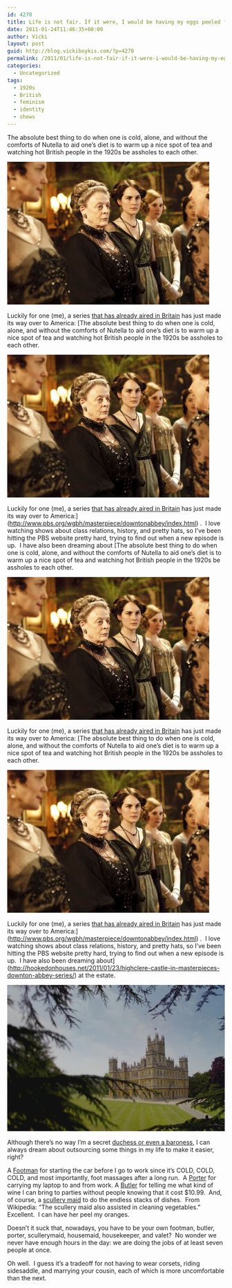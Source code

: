 ```yaml
---
id: 4270
title: Life is not fair. If it were, I would be having my eggs peeled for me at Downton Abbey right now.
date: 2011-01-24T11:46:35+00:00
author: Vicki
layout: post
guid: http://blog.vickiboykis.com/?p=4270
permalink: /2011/01/life-is-not-fair-if-it-were-i-would-be-having-my-eggs-peeled-for-me-at-downton-abbey-right-now/
categories:
  - Uncategorized
tags:
  - 1920s
  - British
  - feminism
  - identity
  - shows
---
```

The absolute best thing to do when one is cold, alone, and without the comforts of Nutella to aid one&#8217;s diet is to warm up a nice spot of tea and watching hot British people in the 1920s be assholes to each other.

[<img class="aligncenter size-full wp-image-4271" title="DowntonAbbey" src="https://raw.githubusercontent.com/veekaybee/wlb/gh-pages/assets/images/2011/01/DowntonAbbey.jpg" alt="" width="468" height="330" />](https://raw.githubusercontent.com/veekaybee/wlb/gh-pages/assets/images/2011/01/DowntonAbbey.jpg)

Luckily for one (me), a series [that has already aired in Britain](http://www.npr.org/blogs/monkeysee/2011/01/09/132762688/downton-abbey-creator-julian-fellowes-on-his-british-hit-coming-to-pbs) has just made its way over to America: [The absolute best thing to do when one is cold, alone, and without the comforts of Nutella to aid one&#8217;s diet is to warm up a nice spot of tea and watching hot British people in the 1920s be assholes to each other.

[<img class="aligncenter size-full wp-image-4271" title="DowntonAbbey" src="https://raw.githubusercontent.com/veekaybee/wlb/gh-pages/assets/images/2011/01/DowntonAbbey.jpg" alt="" width="468" height="330" />](https://raw.githubusercontent.com/veekaybee/wlb/gh-pages/assets/images/2011/01/DowntonAbbey.jpg)

Luckily for one (me), a series [that has already aired in Britain](http://www.npr.org/blogs/monkeysee/2011/01/09/132762688/downton-abbey-creator-julian-fellowes-on-his-british-hit-coming-to-pbs) has just made its way over to America:](http://www.pbs.org/wgbh/masterpiece/downtonabbey/index.html) .  I love watching shows about class relations, history, and pretty hats, so I&#8217;ve been hitting the PBS website pretty hard, trying to find out when a new episode is up.  I have also been dreaming about [The absolute best thing to do when one is cold, alone, and without the comforts of Nutella to aid one&#8217;s diet is to warm up a nice spot of tea and watching hot British people in the 1920s be assholes to each other.

[<img class="aligncenter size-full wp-image-4271" title="DowntonAbbey" src="https://raw.githubusercontent.com/veekaybee/wlb/gh-pages/assets/images/2011/01/DowntonAbbey.jpg" alt="" width="468" height="330" />](https://raw.githubusercontent.com/veekaybee/wlb/gh-pages/assets/images/2011/01/DowntonAbbey.jpg)

Luckily for one (me), a series [that has already aired in Britain](http://www.npr.org/blogs/monkeysee/2011/01/09/132762688/downton-abbey-creator-julian-fellowes-on-his-british-hit-coming-to-pbs) has just made its way over to America: [The absolute best thing to do when one is cold, alone, and without the comforts of Nutella to aid one&#8217;s diet is to warm up a nice spot of tea and watching hot British people in the 1920s be assholes to each other.

[<img class="aligncenter size-full wp-image-4271" title="DowntonAbbey" src="https://raw.githubusercontent.com/veekaybee/wlb/gh-pages/assets/images/2011/01/DowntonAbbey.jpg" alt="" width="468" height="330" />](https://raw.githubusercontent.com/veekaybee/wlb/gh-pages/assets/images/2011/01/DowntonAbbey.jpg)

Luckily for one (me), a series [that has already aired in Britain](http://www.npr.org/blogs/monkeysee/2011/01/09/132762688/downton-abbey-creator-julian-fellowes-on-his-british-hit-coming-to-pbs) has just made its way over to America:](http://www.pbs.org/wgbh/masterpiece/downtonabbey/index.html) .  I love watching shows about class relations, history, and pretty hats, so I&#8217;ve been hitting the PBS website pretty hard, trying to find out when a new episode is up.  I have also been dreaming about](http://hookedonhouses.net/2011/01/23/highclere-castle-in-masterpieces-downton-abbey-series/) at the estate.

[<img class="aligncenter size-full wp-image-4272" title="downtonabbey2" src="https://raw.githubusercontent.com/veekaybee/wlb/gh-pages/assets/images/2011/01/downtonabbey2.jpg" alt="" width="612" height="338" />](https://raw.githubusercontent.com/veekaybee/wlb/gh-pages/assets/images/2011/01/downtonabbey2.jpg)

Although there&#8217;s no way I&#8217;m a secret [duchess or even a baroness](http://en.wikipedia.org/wiki/Peerage), I can always dream about outsourcing some things in my life to make it easier, right?

A [Footman](http://en.wikipedia.org/wiki/Footman) for starting the car before I go to work since it&#8217;s COLD, COLD, COLD, and most importantly, foot massages after a long run.  A [Porter](http://en.wikipedia.org/wiki/Porter_(carrier)) for carrying my laptop to and from work. A [Butler](http://en.wikipedia.org/wiki/Butler) for telling me what kind of wine I can bring to parties without people knowing that it cost $10.99.  And, of course, a [scullery maid](http://en.wikipedia.org/wiki/Scullery_maid) to do the endless stacks of dishes.  From Wikipedia: &#8220;The scullery maid also assisted in cleaning vegetables.&#8221; Excellent.  I can have her peel my oranges.

Doesn&#8217;t it suck that, nowadays, you have to be your own footman, butler, porter, scullerymaid, housemaid, housekeeper, and valet?  No wonder we never have enough hours in the day: we are doing the jobs of at least seven people at once.

Oh well.  I guess it&#8217;s a tradeoff for not having to wear corsets, riding sidesaddle, and marrying your cousin, each of which is more uncomfortable than the next.